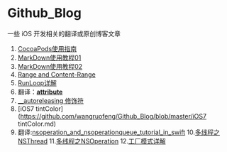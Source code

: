 # Github_Blog

一些 iOS 开发相关的翻译或原创博客文章

1. [CocoaPods使用指南](https://github.com/wangruofeng/Github_Blog/blob/master/CocoaPods使用指南.md)
2. [MarkDown使用教程01](https://github.com/wangruofeng/Github_Blog/blob/master/MarkDown使用教程01.md)
3. [MarkDown使用教程02](https://github.com/wangruofeng/Github_Blog/blob/master/MarkDown使用教程02.md)
4. [Range and Content-Range](https://github.com/wangruofeng/Github_Blog/blob/master/Range和Content-Range.md)
5. [RunLoop详解](https://github.com/wangruofeng/Github_Blog/blob/master/RunLoop详解.md)
6. 翻译：[__attribute__](https://github.com/wangruofeng/Github_Blog/blob/master/__attribute__.md)
7. [__autoreleasing 修饰符](https://github.com/wangruofeng/Github_Blog/blob/master/__autoreleasing的理解.md)
8. [iOS7 tintColor](https://github.com/wangruofeng/Github_Blog/blob/master/iOS7 tintColor.md)
9. 翻译:[nsoperation_and_nsoperationqueue_tutorial_in_swift](https://github.com/wangruofeng/Github_Blog/blob/master/nsoperation_and_nsoperationqueue_tutorial_in_swift.md)
10.[多线程之NSThread](https://github.com/wangruofeng/Github_Blog/blob/master/多线程之NSThread.md)
11.[多线程之NSOperation](https://github.com/wangruofeng/Github_Blog/blob/master/多线程之NSOperation.md)
12.[工厂模式详解](https://github.com/wangruofeng/Github_Blog/blob/master/工厂模式详解.md)
